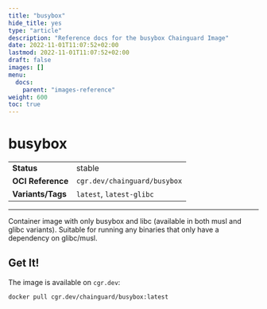 ```yaml
---
title: "busybox"
hide_title: yes
type: "article"
description: "Reference docs for the busybox Chainguard Image"
date: 2022-11-01T11:07:52+02:00
lastmod: 2022-11-01T11:07:52+02:00
draft: false
images: []
menu:
  docs:
    parent: "images-reference"
weight: 600
toc: true
---
```


<!--monopod:start-->
# busybox
| | |
| - | - |
| **Status** | stable |
| **OCI Reference** | `cgr.dev/chainguard/busybox` |
| **Variants/Tags** | `latest`, `latest-glibc` |
---
<!--monopod:end-->

Container image with only busybox and libc (available in both musl and glibc variants). Suitable for running any binaries that only have a dependency on glibc/musl.

## Get It!

The image is available on `cgr.dev`:

```
docker pull cgr.dev/chainguard/busybox:latest
```

